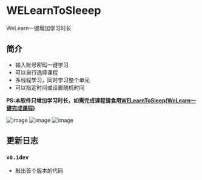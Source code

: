 # WELearnToSleeep
WeLearn一键增加学习时长
## 简介
* 输入账号密码一键学习
* 可以自行选择课程
* 多线程学习，同时学习整个单元
* 可以指定时间或设置随机时间

**PS:本软件只增加学习时长，如需完成课程请食用[WELearnToSleep(WeLearn一键完成课程)](https://github.com/Avenshy/WELearnToSleep)**

![image](https://raw.githubusercontent.com/Avenshy/WELearnToSleeep/master/preview1.png)
![image](https://raw.githubusercontent.com/Avenshy/WELearnToSleeep/master/preview2.png)
![image](https://raw.githubusercontent.com/Avenshy/WELearnToSleeep/master/preview3.png)


## 更新日志

### `v0.1dev`
* 敲出首个版本的代码
